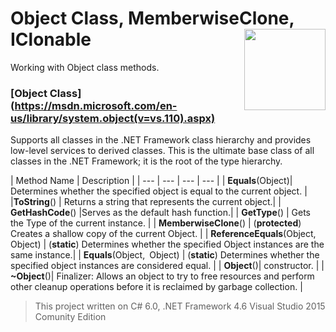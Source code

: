 # Object Class, MemberwiseClone, IClonable  <img src="https://cloud.githubusercontent.com/assets/24522089/21962098/41a510c8-db36-11e6-95ef-eb392a0a1919.png" align="right" width="130px" height="130px" /> 

Working with Object class methods.

### [**Object Class**] (https://msdn.microsoft.com/en-us/library/system.object(v=vs.110).aspx) 

Supports all classes in the .NET Framework class hierarchy and provides low-level services to derived classes.
This is the ultimate base class of all classes in the .NET Framework; it is the root of the type hierarchy.

| Method Name | Description |
| --- | --- | --- | --- |
| **Equals**(Object)| Determines whether the specified object is equal to the current object. | 
|**ToString**() | Returns a string that represents the current object.| 
| **GetHashCode**() |Serves as the default hash function.| 
| **GetType**() | Gets the Type of the current instance. | 
| **MemberwiseClone**() | (**protected**) Creates a shallow copy of the current Object. | 
| **ReferenceEquals**(Object, Object) | (**static**) Determines whether the specified Object instances are the same instance.| 
| **Equals**(Object, Object) | (**static**) Determines whether the specified object instances are considered equal. | 
|  **Object**()| constructor. | 
| **~Object**()| Finalizer: Allows an object to try to free resources and perform other cleanup operations before it is reclaimed by garbage collection. | 






> This project written on C# 6.0, .NET Framework 4.6 Visual Studio 2015 Comunity Edition
